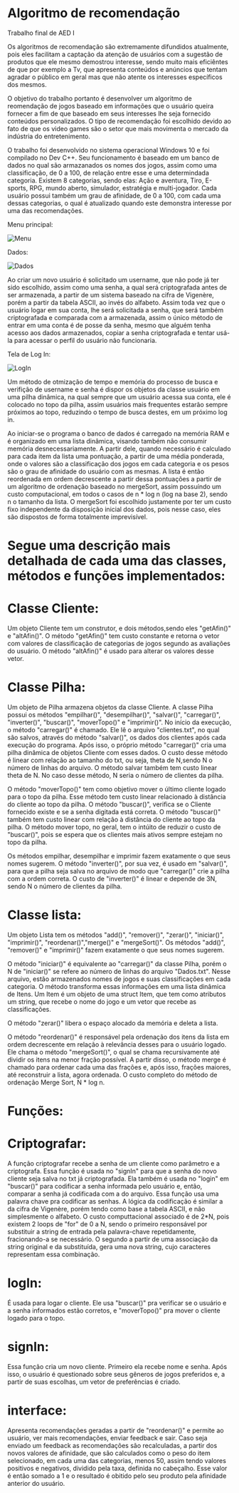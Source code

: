 # Algoritmo de recomendação
Trabalho final de AED I

   Os algoritmos de recomendação são extremamente difundidos atualmente, pois eles facilitam a captação da atenção de
usuários com a sugestão de produtos que ele mesmo demostrou interesse, sendo muito mais eficiêntes de que por exemplo
a Tv, que apresenta conteúdos e anúncios que tentam agradar o público em geral mas que não atente os interesses específicos 
dos mesmos. 

   O objetivo do trabalho portanto é desenvolver um algoritmo de reomendação de jogos baseado em informações que o 
usuário queira fornecer a fim de que baseado em seus interesses lhe seja fornecido conteúdos personalizados. O tipo de 
recomendação foi escolhido devido ao fato de que os video games são o setor que mais movimenta o mercado da indústria
do entretenimento.

   O trabalho foi desenvolvido no sistema operacional Windows 10 e foi compilado no Dev C++. Seu funcionamento é baseado
em um banco de dados no qual são armazanados os nomes dos jogos, assim como uma classificação, de 0 a 100, de relação entre 
esse e uma determindada categoria. Existem 8 categorias, sendo elas:  Ação e aventura, Tiro, E-sports, RPG, mundo aberto, 
simulador, estratégia e multi-jogador. Cada usuário possui também um grau de afinidade, de 0 a 100, com cada uma dessas
categorias, o qual é atualizado quando este demonstra interesse por uma das recomendações.

Menu principal: 

![Menu](https://github.com/JoaoVictorFBarros/Algoritmo_de_recomendacao/blob/Imagens/Menu.png)

Dados:

![Dados](https://github.com/JoaoVictorFBarros/Algoritmo_de_recomendacao/blob/Imagens/Dados.png)

   Ao criar um novo usuário é solicitado um username, que não pode já ter sido escolhido, assim como uma senha, a qual será
criptografada antes de ser armazenada, a partir de um sistema baseado na cifra de Vigenère, porém a partir da tabela ASCII, ao 
invés do alfabeto. Assim toda vez que o usuário logar em sua conta, lhe será solicitada a senha, que será também criptografada e 
comparada com a armazenada, assim o único método de entrar em uma conta é de posse da senha, mesmo que alguém tenha acesso aos dados
armazenados, copiar a senha criptografada e tentar usá-la para acessar o perfil do usuário não funcionaria.

Tela de Log In:

![LogIn](https://github.com/JoaoVictorFBarros/Algoritmo_de_recomendacao/blob/Imagens/logIn.png)

   Um método de otmização de tempo e memória do processo de busca e verifição de username e senha é dispor os objetos da 
classe usuário em uma pilha dinâmica, na qual sempre que um usuário acessa sua conta, ele é colocado no topo da pilha, assim 
usuários mais frequentes estarão sempre próximos ao topo, reduzindo o tempo de busca destes, em um próximo log in.

   Ao iniciar-se o programa o banco de dados é carregado na memória RAM e é organizado em uma lista dinâmica, visando também
não consumir memória desnecessariamente. A partir dele, quando necessário é calculado para cada item da lista uma pontuação, a 
partir de uma média ponderada, onde o valores são a classificação dos jogos em cada categoria e os pesos são o grau de afinidade
do usuário com as mesmas. A lista é então reordenada em ordem decrescente a partir dessa pontuações a partir de um algoritmo de 
ordenação baseado no mergeSort, assim possuíndo um custo computacional, em todos o casos de n * log n (log na base 2), sendo n o 
tamanho da lista. O mergeSort foi escolhido justamente por ter um custo fixo independente da disposição inicial dos dados, pois 
nesse caso, eles são dispostos de forma totalmente imprevisível.

# Segue uma descrição mais detalhada de cada uma das classes, métodos e funções implementados: 

# Classe Cliente:

   Um objeto Cliente tem um construtor, e dois métodos,sendo eles "getAfin()" e "altAfin()". O método "getAfin()" tem custo constante
 e retorna o vetor com valores de classificação de categorias de jogos segundo as avaliações do usuário. O método "altAfin()" é usado
 para alterar os valores desse vetor.
	
# Classe Pilha:

   Um objeto de Pilha armazena objetos da classe Cliente. A classe Pilha possui os métodos "empilhar()", "desempilhar()", "salvar()", 
"carregar()", "inverter()", "buscar()", "moverTopo()" e "imprimir()". No início  da execução, o método "carregar()" é chamado. Ele lê o
arquivo "clientes.txt", no qual são salvos, através do método "salvar()", os dados dos clientes após cada execução do programa. Após isso,
o próprio método "carregar()" cria uma pilha dinâmica  de objetos Cliente com esses dados. O custo desse método é linear com relação ao tamanho
do txt, ou seja, theta de N,sendo N o número de linhas do arquivo. O método salvar também tem custo linear theta de N. No caso desse método, N 
seria o número de clientes da pilha.

   O método "moverTopo()" tem como objetivo mover o último cliente logado para o topo da pilha. Esse método tem custo linear relacionado à distância
do cliente ao topo da pilha. O método "buscar()", verifica se o Cliente fornecido existe e se a senha digitada está correta. O método "buscar()" 
também tem custo linear com relação à distância do cliente ao topo da pilha. O método mover topo, no geral, tem o intúito de reduzir o custo de 
"buscar()", pois se espera que os clientes mais ativos sempre estejam no topo da pilha.

   Os métodos empilhar, desempilhar e imprimir fazem exatamente o que seus nomes sugerem. O método "inverter()", por sua vez, é usado em "salvar()", para
que a pilha seja salva no arquivo de modo que "carregar()" crie a pilha com a ordem correta. O custo de "inverter()" é linear e depende de 3N, sendo N o 
número de clientes da pilha.
	
# Classe lista:

   Um objeto Lista tem os métodos "add()", "remover()", "zerar()", "iniciar()", "imprimir()", "reordenar()","merge()" e "mergeSort()".
Os métodos "add()", "remover()" e "imprimir()" fazem exatamente o que seus nomes sugerem. 

   O método "iniciar()" é equivalente ao "carregar()" da classe Pilha, porém o N de "iniciar()" se refere ao número de linhas do arquivo 
"Dados.txt". Nesse arquivo, estão armazenados nomes de jogos e suas classificações em cada categoria. O método
transforma essas informações em uma lista dinâmica de Itens. Um Item é um objeto de uma struct Item, que tem como
atributos um string, que recebe o nome do jogo e um vetor que recebe as classificações.

   O método "zerar()" libera o espaço alocado da memória e deleta a lista.

   O método "reordenar()" é responsável pela ordenação dos itens da lista em ordem decrescente em relação à relevância desses para o usuário
logado. Ele chama o método "mergeSort()", o qual se chama recursivamente até dividir os itens na menor fração possível. A partir disso, o método
merge é chamado para ordenar cada uma das frações e, após isso, frações maiores, até reconstruir a lista, agora ordenada. O custo completo do método
de ordenação Merge Sort, N * log n.
	
# Funções:

# Criptografar:
   A função criptografar recebe a senha de um cliente como parâmetro e a criptografa. Essa função é usada no "signIn" para que a senha do novo cliente
seja salva no txt já criptografada. Ela também é usada no "login" em "buscar()" para codificar a senha informada pelo usuário e, então, comparar a 
senha já codificada com a do arquivo.
   Essa função usa uma palavra chave pra codificar as senhas. A lógica da codificação é similar a da cifra de Vigenère, porém tendo como base a 
tabela ASCII, e não simplesmente o alfabeto. O custo computtacional associado é de 2*N, pois existem 2 loops de "for" de 0 a N, sendo o primeiro 
responsável por substituir a string de entrada pela palavra-chave repetidamente, fracionando-a se necessário. O segundo a partir de uma 
associação da string original e da substituída, gera uma nova string, cujo caracteres representam essa combinação.

# logIn:
   É usada para logar o cliente. Ele usa "buscar()" pra verificar se o usuário e a senha informados estão corretos, e "moverTopo()" pra mover o cliente
  logado para o topo.

# signIn:
   Essa função cria um novo cliente. Primeiro ela recebe nome e senha. Após isso, o usuário é questionado sobre seus gêneros de jogos preferidos e, a 
partir de suas escolhas, um vetor de preferências é criado.
	
# interface:
   Apresenta recomendações geradas a partir de "reordenar()" e permite ao usuário, ver mais recomendações, enviar feedback e sair. Caso seja enviado um 
feedback as recomendações são recalculadas, a partir dos novos valores de afinidade, que são calculados como o peso do item selecionado, em cada uma das
categorias, menos 50, assim tendo valores positivos e negativos, dividido pela taxa, definida no cabeçalho. Esse valor é então somado a 1 e o resultado é 
obitido pelo seu produto pela afinidade anterior do usuário.


